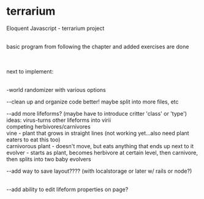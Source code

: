 terrarium
=========

Eloquent Javascript - terrarium project<br><br>

basic program from following the chapter and added exercises are done<br><br><br>


next to implement:<br><br>


-world randomizer with various options<br>

--clean up and organize code better!  maybe split into more files, etc<br>

--add more lifeforms? (maybe have to introduce critter 'class' or 'type')<br>
ideas: virus-turns other lifeforms into virii<br>
        competing herbivores/carnivores<br>
        vine - plant that grows in straight lines (not working yet...also need plant eaters to eat this too)<br>
        carnivorous plant - doesn't move, but eats anything that ends up next to it<br>
        evolver - starts as plant, becomes herbivore at certain level, then carnivore, then splits into two baby evolvers<br>

--add way to save layout???? (with localstorage or later w/ rails or node?)<br><br>

--add ability to edit lifeform properties on page?<br>

